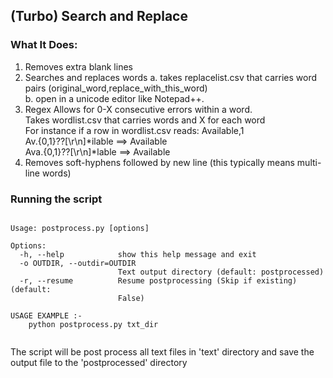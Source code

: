 ## (Turbo) Search and Replace 

### What It Does:

1. Removes extra blank lines
2. Searches and replaces words 
    a. takes replacelist.csv that carries word pairs (original_word,replace_with_this_word)   
    b. open in a unicode editor like Notepad++.
3. Regex
	Allows for 0-X consecutive errors within a word.  
	Takes wordlist.csv that carries words and X for each word  
	For instance if a row in wordlist.csv reads: Available,1  
	Av.{0,1}\??[\r\n]*ilable ==> Available  
	Ava.{0,1}\??[\r\n]*lable ==> Available  
4.  Removes soft-hyphens followed by new line (this typically means multi-line words)


### Running the script 

<pre><code>
Usage: postprocess.py [options] <source text directory>

Options:
  -h, --help            show this help message and exit
  -o OUTDIR, --outdir=OUTDIR
                        Text output directory (default: postprocessed)
  -r, --resume          Resume postprocessing (Skip if existing) (default:
                        False)

USAGE EXAMPLE :-
    python postprocess.py txt_dir

</code></pre>	

The script will be post process all text files in 'text' directory and save the output file to the 'postprocessed' directory
